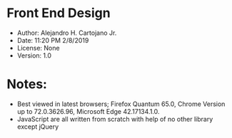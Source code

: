 # Front End Design

* Author: Alejandro H. Cartojano Jr.
* Date: 11:20 PM 2/8/2019
* License: None
* Version: 1.0

# Notes:
* Best viewed in latest browsers; Firefox Quantum 65.0, Chrome Version up to 72.0.3626.96, Microsoft Edge 42.17134.1.0.
* JavaScript are all written from scratch with help of no other library except jQuery
